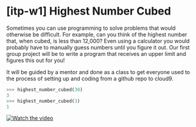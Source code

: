 # [itp-w1] Highest Number Cubed

Sometimes you can use programming to solve problems that would otherwise be difficult.
For example, can you think of the highest number that, when cubed, is less than 12,000?
Even using a calculator you would probably have to manually guess numbers until you figure it out. 
Our first group project will be to write a program that receives an upper limit and figures this out for you!

It will be guided by a mentor and done as a class to get everyone used to the process of 
setting up and coding from a github repo to cloud9.


```python
>>> highest_number_cubed(30)
3
>>> highest_number_cubed(3)
1
```

[![Watch the video](https://img.youtube.com/vi/lIpYpAr8ZK8/hqdefault.jpg)](https://youtu.be/lIpYpAr8ZK8)
